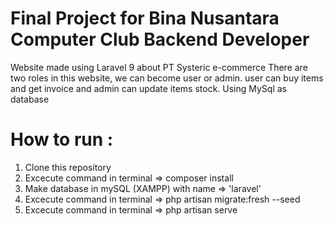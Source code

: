 # Final Project for Bina Nusantara Computer Club Backend Developer

Website made using Laravel 9 about PT Systeric e-commerce
There are two roles in this website, we can become user or admin.
user can buy items and get invoice and admin can update items stock.
Using MySql as database

# How to run :
1. Clone this repository
2. Excecute command in terminal => composer install
3. Make database in mySQL (XAMPP) with name => 'laravel'
4. Excecute command in terminal => php artisan migrate:fresh --seed
5. Excecute command in terminal => php artisan serve
